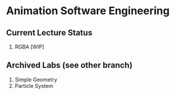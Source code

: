 # Animation Software Engineering

## Current Lecture Status
1. RGBA [WIP]

## Archived Labs (see other branch)
1. Simple Geometry
2. Particle System




